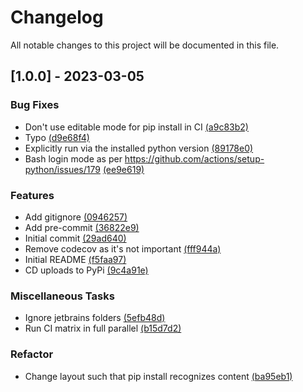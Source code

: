 # Changelog

All notable changes to this project will be documented in this file.

## [1.0.0] - 2023-03-05

### Bug Fixes

- Don't use editable mode for pip install in CI [(a9c83b2)](https://github.com/iwishiwasaneagle/pytest-extra-markers/commit/a9c83b2514674762a82973ecc316f9c66391b8eb)
- Typo [(d9e68f4)](https://github.com/iwishiwasaneagle/pytest-extra-markers/commit/d9e68f4b487fb10edbc315d105788b643e7164ff)
- Explicitly run via the installed python version [(89178e0)](https://github.com/iwishiwasaneagle/pytest-extra-markers/commit/89178e0d75be4d71d70736c6e78cfd7209a4cf3f)
- Bash login mode as per https://github.com/actions/setup-python/issues/179 [(ee9e619)](https://github.com/iwishiwasaneagle/pytest-extra-markers/commit/ee9e619bebd6e3aaaa104e3cd7136f51c2ad7f8d)

### Features

- Add gitignore [(0946257)](https://github.com/iwishiwasaneagle/pytest-extra-markers/commit/0946257388af83297a63909c50fb41c02491f162)
- Add pre-commit [(36822e9)](https://github.com/iwishiwasaneagle/pytest-extra-markers/commit/36822e96e6820ced57e9228daaea179ea43f4021)
- Initial commit [(29ad640)](https://github.com/iwishiwasaneagle/pytest-extra-markers/commit/29ad640c8e3f2ccfd07884a0fa95fef207206141)
- Remove codecov as it's not important [(fff944a)](https://github.com/iwishiwasaneagle/pytest-extra-markers/commit/fff944afa08a93ceb5479cba9e0b746c1aa25c5c)
- Initial README [(f5faa97)](https://github.com/iwishiwasaneagle/pytest-extra-markers/commit/f5faa9788c802520e960f07eb38907fb7f397624)
- CD uploads to PyPi [(9c4a91e)](https://github.com/iwishiwasaneagle/pytest-extra-markers/commit/9c4a91e3250709339eca97d4337a775175c618da)

### Miscellaneous Tasks

- Ignore jetbrains folders [(5efb48d)](https://github.com/iwishiwasaneagle/pytest-extra-markers/commit/5efb48d016bf4113315164f34877dc8939ec0740)
- Run CI matrix in full parallel [(b15d7d2)](https://github.com/iwishiwasaneagle/pytest-extra-markers/commit/b15d7d2f19b2b4193fae17897eef81167fded3c7)

### Refactor

- Change layout such that pip install recognizes content [(ba95eb1)](https://github.com/iwishiwasaneagle/pytest-extra-markers/commit/ba95eb1d4a0737ceffc1e790360f949a46bd4b4f)

